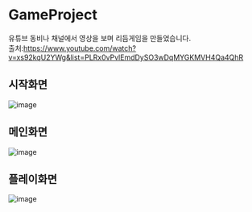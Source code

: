 # GameProject
유튜브 동비나 채널에서 영상을 보며 리듬게임을 만들었습니다.<br> 
출처:https://www.youtube.com/watch?v=xs92kqU2YWg&list=PLRx0vPvlEmdDySO3wDqMYGKMVH4Qa4QhR
## 시작화면
![image](https://user-images.githubusercontent.com/109470025/199369073-8ca68aea-6fc9-4fbe-b197-3ebec624ffa8.png)

## 메인화면
![image](https://user-images.githubusercontent.com/109470025/199369098-473a1d99-190b-458c-9d13-424279884e6a.png)

## 플레이화면
![image](https://user-images.githubusercontent.com/109470025/199369174-e40ac67a-f636-4f54-8113-d0a41f8953c9.png)

